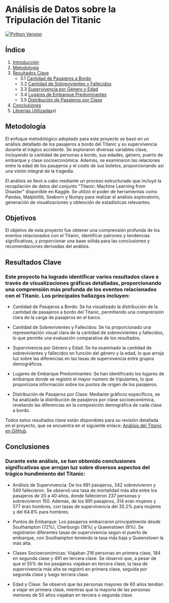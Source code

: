# Análisis de Datos sobre la Tripulación del Titanic

[![Python Version](https://img.shields.io/badge/Python-3.7%2B-blue?style=for-the-badge&logo=python&logoColor=white)](https://www.python.org/)

## Índice

1. [Introducción](#introducción)
2. [Metodología](#metodología)
3. [Resultados Clave](#resultados-clave)
    - 3.1 [Cantidad de Pasajeros a Bordo](#cantidad-de-pasajeros-a-bordo)
    - 3.2 [Cantidad de Sobrevivientes y Fallecidos](#cantidad-de-sobrevivientes-y-fallecidos)
    - 3.3 [Supervivencia por Género y Edad](#supervivencia-por-género-y-edad)
    - 3.4 [Lugares de Embarque Predominantes](#lugares-de-embarque-predominantes)
    - 3.5 [Distribución de Pasajeros por Clase](#distribución-de-pasajeros-por-clase)
4. [Conclusiones](#conclusiones)
5. [Librerías Utilizadas](#librerías-utilizadas)s)


## Metodología
El enfoque metodológico adoptado para este proyecto se basó en un análisis detallado de los pasajeros a bordo del Titanic y su supervivencia durante el trágico accidente. Se exploraron diversas variables clave, incluyendo la cantidad de personas a bordo, sus edades, género, puerto de embarque y clase socioeconómica. Además, se examinaron las relaciones entre la edad de los pasajeros y el costo de sus boletos, proporcionando así una visión integral de la tragedia.

El análisis se llevó a cabo mediante un proceso estructurado que incluyó la recopilación de datos del conjunto "Titanic: Machine Learning from Disaster" disponible en Kaggle. Se utilizó el poder de herramientas como Pandas, Matplotlib, Seaborn y Numpy para realizar el análisis exploratorio, generación de visualizaciones y obtención de estadísticas relevantes.

## Objetivos

El objetivo de esta proyecto fue obtener una comprensión profunda de los eventos relacionados con el Titanic, identificar patrones y tendencias significativas, y proporcionar una base sólida para las conclusiones y recomendaciones derivadas del análisis.

## Resultados Clave
### Este proyecto ha logrado identificar varios resultados clave a través de visualizaciones gráficas detalladas, proporcionando una comprensión más profunda de los eventos relacionados con el Titanic. Los principales hallazgos incluyen:

- Cantidad de Pasajeros a Bordo: Se ha visualizado la distribución de la cantidad de pasajeros a bordo del Titanic, permitiendo una comprensión clara de la carga de pasajeros en el barco.

- Cantidad de Sobrevivientes y Fallecidos: Se ha proporcionado una representación visual clara de la cantidad de sobrevivientes y fallecidos, lo que permite una evaluación comparativa de los resultados.

- Supervivencia por Género y Edad: Se ha examinado la cantidad de sobrevivientes y fallecidos en función del género y la edad, lo que arroja luz sobre las diferencias en las tasas de supervivencia entre grupos demográficos.
  
- Lugares de Embarque Predominantes: Se han identificado los lugares de embarque donde se registró el mayor número de tripulantes, lo que proporciona información sobre los puntos de origen de los pasajeros.

- Distribución de Pasajeros por Clase: Mediante gráficos específicos, se ha analizado la distribución de pasajeros por clase socioeconómica, revelando las diferencias en la composición demográfica de cada clase a bordo.


Todos estos resultados clave están disponibles para su revisión detallada en el proyecto, que se encuentra en el siguiente enlace: [Análisis del Titanic en GitHub](https://github.com/LUXI4NO/DataAnalytics-Titanic-Matplotlib/blob/main/Titanic.ipynb).


## Conclusiones

### Durante este análisis, se han obtenido conclusiones significativas que arrojan luz sobre diversos aspectos del trágico hundimiento del Titanic:

- Análisis de Supervivencia: De los 891 pasajeros, 342 sobrevivieron y 549 fallecieron. Se observó una tasa de mortalidad más alta entre los pasajeros de 20 a 40 años, donde fallecieron 237 personas y sobrevivieron 150. Además, de los 891 pasajeros, 314 eran mujeres y 577 eran hombres, con tasas de supervivencia del 35.2% para mujeres y del 64.8% para hombres.

- Puntos de Embarque: Los pasajeros embarcaron principalmente desde Southampton (72%), Cherburgo (18%) y Queenstown (9%). Se registraron diferentes tasas de supervivencia según el puerto de embarque, con Southampton teniendo la tasa más baja y Queenstown la más alta.

- Clases Socioeconómicas: Viajaban 216 personas en primera clase, 184 en segunda clase y 491 en tercera clase. Se observó que, a pesar de que el 55% de los pasajeros viajaban en tercera clase, la tasa de supervivencia más alta se registró en primera clase, seguida por segunda clase y luego tercera clase.

- Edad y Clase: Se observó que las personas mayores de 60 años tendían a viajar en primera clase, mientras que la mayoría de las personas menores de 50 años viajaban en tercera o segunda clase.
  




